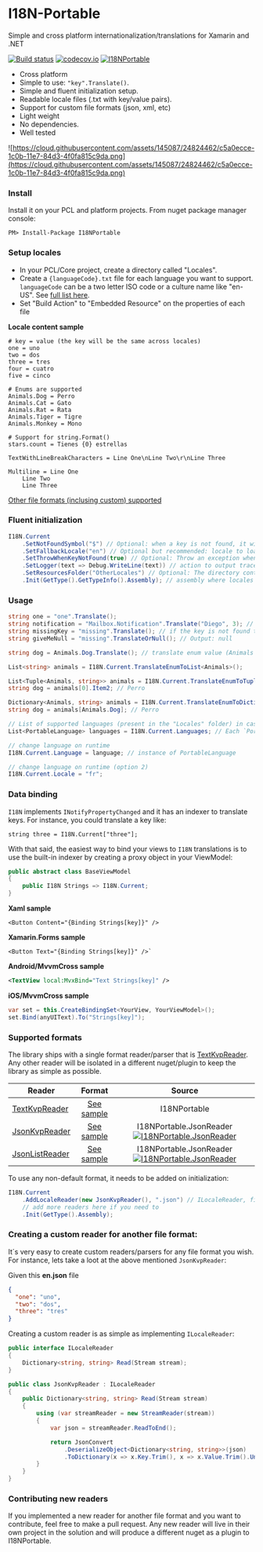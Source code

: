 
# I18N-Portable
Simple and cross platform internationalization/translations for Xamarin and .NET

[![Build status](https://ci.appveyor.com/api/projects/status/ogaeiar24scm9c8e?svg=true)](https://ci.appveyor.com/project/xleon/i18n-portable)
[![codecov.io](https://codecov.io/gh/xleon/I18N-Portable/coverage.svg?branch=master)](https://codecov.io/gh/xleon/I18N-Portable)
[![I18NPortable](https://img.shields.io/nuget/v/I18NPortable.svg?maxAge=50000)](https://www.nuget.org/packages/I18NPortable/)

- Cross platform
- Simple to use: `"key".Translate()`.
- Simple and fluent initialization setup.
- Readable locale files (.txt with key/value pairs).
- Support for custom file formats (json, xml, etc)
- Light weight
- No dependencies.
- Well tested

![https://cloud.githubusercontent.com/assets/145087/24824462/c5a0ecce-1c0b-11e7-84d3-4f0fa815c9da.png](https://cloud.githubusercontent.com/assets/145087/24824462/c5a0ecce-1c0b-11e7-84d3-4f0fa815c9da.png)


### Install

Install it on your PCL and platform projects.
From nuget package manager console: 

`PM> Install-Package I18NPortable`

### Setup locales

- In your PCL/Core project, create a directory called "Locales".
- Create a `{languageCode}.txt` file for each language you want to support. `languageCode` can be a two letter ISO code or a culture name like "en-US". See [full list here](https://msdn.microsoft.com/en-us/library/ee825488%28v=cs.20%29.aspx).
- Set "Build Action" to "Embedded Resource" on the properties of each file         

**Locale content sample**

    # key = value (the key will be the same across locales)
    one = uno
    two = dos
    three = tres 
    four = cuatro
    five = cinco
      
    # Enums are supported
    Animals.Dog = Perro
    Animals.Cat = Gato
    Animals.Rat = Rata
    Animals.Tiger = Tigre
    Animals.Monkey = Mono
     
    # Support for string.Format()
    stars.count = Tienes {0} estrellas
     
    TextWithLineBreakCharacters = Line One\nLine Two\r\nLine Three
     
    Multiline = Line One
        Line Two
        Line Three

[Other file formats (inclusing custom) supported](https://github.com/xleon/I18N-Portable#custom-formats)

### Fluent initialization

```csharp
I18N.Current
    .SetNotFoundSymbol("$") // Optional: when a key is not found, it will appear as $key$ (defaults to "$")
    .SetFallbackLocale("en") // Optional but recommended: locale to load in case the system locale is not supported
    .SetThrowWhenKeyNotFound(true) // Optional: Throw an exception when keys are not found (recommended only for debugging)
    .SetLogger(text => Debug.WriteLine(text)) // action to output traces
    .SetResourcesFolder("OtherLocales") // Optional: The directory containing the resource files (defaults to "Locales")
    .Init(GetType().GetTypeInfo().Assembly); // assembly where locales live
```

### Usage

```csharp
string one = "one".Translate();
string notification = "Mailbox.Notification".Translate("Diego", 3); // same as string.Format(params). Output: Hello Diego, you´ve got 3 emails
string missingKey = "missing".Translate(); // if the key is not found the output will be $key$. Output: $missing$
string giveMeNull = "missing".TranslateOrNull(); // Output: null

string dog = Animals.Dog.Translate(); // translate enum value (Animals is an Enum backed up in the locale file with "Animals.Dog = Perro")

List<string> animals = I18N.Current.TranslateEnumToList<Animals>(); 

List<Tuple<Animals, string>> animals = I18N.Current.TranslateEnumToTupleList<Animals>();
string dog = animals[0].Item2; // Perro

Dictionary<Animals, string> animals = I18N.Current.TranslateEnumToDictionary<Animals>();
string dog = animals[Animals.Dog]; // Perro

// List of supported languages (present in the "Locales" folder) in case you need to show a picker list
List<PortableLanguage> languages = I18N.Current.Languages; // Each `PortableLanguage` has 2 strings: Locale and DisplayName

// change language on runtime
I18N.Current.Language = language; // instance of PortableLanguage

// change language on runtime (option 2)
I18N.Current.Locale = "fr";
```	

### Data binding

`I18N` implements `INotifyPropertyChanged` and it has an indexer to translate keys. For instance, you could translate a key like:

    string three = I18N.Current["three"]; 

With that said, the easiest way to bind your views to `I18N` translations is to use the built-in indexer 
by creating a proxy object in your ViewModel:

```csharp
public abstract class BaseViewModel
{
    public I18N Strings => I18N.Current;
}
```

**Xaml sample**
```xaml
<Button Content="{Binding Strings[key]}" />
```
**Xamarin.Forms sample**
```xaml
<Button Text="{Binding Strings[key]}" />`
```    
**Android/MvvmCross sample**
```xml
<TextView local:MvxBind="Text Strings[key]" />
```                
**iOS/MvvmCross sample**

```csharp
var set = this.CreateBindingSet<YourView, YourViewModel>();
set.Bind(anyUIText).To("Strings[key]");
```



### Supported formats

The library ships with a single format reader/parser that is [TextKvpReader](https://github.com/xleon/I18N-Portable/blob/master/I18NPortable/Readers/TextKvpReader.cs). Any other reader will be isolated in a different nuget/plugin to keep the library as simple as possible.

| Reader        | Format        | Source  |
| ------------- |:-------------:| :-----:|
| [TextKvpReader](https://github.com/xleon/I18N-Portable/blob/master/I18NPortable/Readers/TextKvpReader.cs)    | [See sample](https://github.com/xleon/I18N-Portable/blob/master/I18NPortable.UnitTests/Locales/es.txt) | I18NPortable |
| [JsonKvpReader](https://github.com/xleon/I18N-Portable/blob/master/I18NPortable.JsonReader/JsonKvpReader.cs)    | [See sample](https://github.com/xleon/I18N-Portable/blob/master/I18NPortable.UnitTests/JsonKvpLocales/es.json) | I18NPortable.JsonReader [![I18NPortable.JsonReader](https://img.shields.io/nuget/v/I18NPortable.JsonReader.svg?maxAge=50000)](https://www.nuget.org/packages/I18NPortable/) |
| [JsonListReader](https://github.com/xleon/I18N-Portable/blob/master/I18NPortable.JsonReader/JsonListReader.cs)   | [See sample](https://github.com/xleon/I18N-Portable/blob/master/I18NPortable.UnitTests/JsonListLocales/es.json) | I18NPortable.JsonReader [![I18NPortable.JsonReader](https://img.shields.io/nuget/v/I18NPortable.JsonReader.svg?maxAge=50000)](https://www.nuget.org/packages/I18NPortable/) |

To use any non-default format, it needs to be added on initialization:

```csharp
I18N.Current
    .AddLocaleReader(new JsonKvpReader(), ".json") // ILocaleReader, file extension
    // add more readers here if you need to
    .Init(GetType().Assembly);
```

### Creating a custom reader for another file format:

It´s very easy to create custom readers/parsers for any file format you wish.
For instance, lets take a loot at the above mentioned `JsonKvpReader`:

Given this __en.json__ file
```json
{
  "one": "uno",
  "two": "dos",
  "three": "tres"
}
```

Creating a custom reader is as simple as implementing `ILocaleReader`:

```csharp
public interface ILocaleReader
{
    Dictionary<string, string> Read(Stream stream);
}
```

```csharp
public class JsonKvpReader : ILocaleReader
{
    public Dictionary<string, string> Read(Stream stream)
    {
        using (var streamReader = new StreamReader(stream))
        {
            var json = streamReader.ReadToEnd();

            return JsonConvert
                .DeserializeObject<Dictionary<string, string>>(json)
                .ToDictionary(x => x.Key.Trim(), x => x.Value.Trim().UnescapeLineBreaks());
        }
    }
}
```

### Contributing new readers

If you implemented a new reader for another file format and you want to contribute, feel free to make a pull request. Any new reader will live in their own project in the solution and will produce a different nuget as a plugin to I18NPortable.

    
